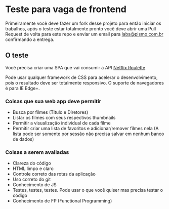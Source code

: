 # Teste para vaga de frontend 

Primeiramente você deve fazer um fork desse projeto para então iniciar os trabalhos, após o teste estar totalmente pronto você deve abrir uma Pull Request de volta para este repo e enviar um email para [labs@pismo.com.br](labs@pismo.com.br) confirmando a entrega.

## O teste

Você precisa criar uma SPA que vai consumir a API [Netflix Roulette](http://netflixroulette.net/api/)

Pode usar qualquer framework de CSS para acelerar o desenvolvimento, pois o resultado deve ser totalmente responsivo.
O suporte de navegadores é para IE Edge+. 

### Coisas que sua web app deve permitir
- Busca por filmes (Titulo e Diretores)
- Listar os filmes com seus respectivos thumbnails
- Permitir a visualização individual de cada filme
- Permitir criar uma lista de favoritos e adicionar/remover filmes nela (A lista pode ser somente por sessão não precisa salvar em nenhum banco de dados)

### Coisas a serem avaliadas
- Clareza do código
- HTML limpo e claro
- Controle correto das rotas da aplicação
- Uso correto do git
- Conhecimento de JS
- Testes, testes, testes. Pode usar o que você quiser mas precisa testar o código
- Conhecimento de FP (Functional Programming)

